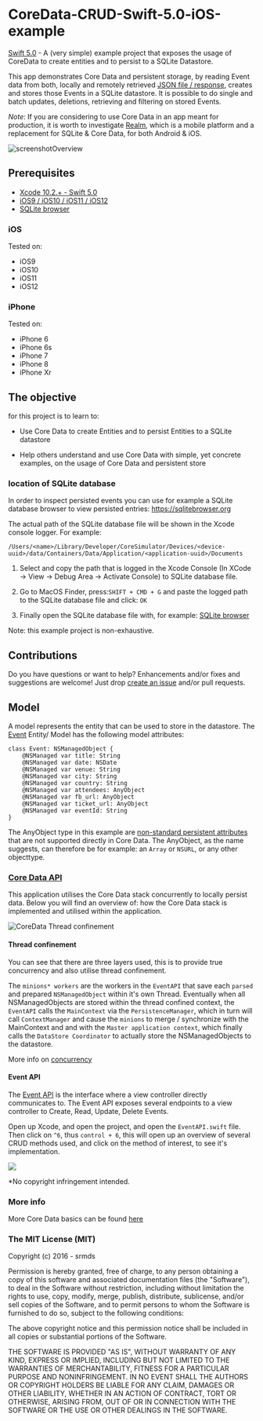 # CoreData-CRUD-Swift-5.0-iOS-example

[Swift 5.0](https://swift.org) - A (very simple) example project that exposes the usage of CoreData to create entities and to persist to a SQLite Datastore.

This app demonstrates Core Data and persistent storage, by reading Event data from both, locally and remotely retrieved [JSON file /  response](https://github.com/srmds/CoreData-CRUD-Swift-5.0-example/blob/master/CoreDataCRUD/events.json), creates and stores those Events in a SQLite datastore. It is possible to do single and batch updates, deletions, retrieving and filtering on stored Events.

*Note*: If you are considering to use Core Data in an app meant for production, it is worth to investigate [Realm](https://realm.io), which is a mobile platform and a replacement for SQLite & Core Data, for both Android & iOS.

![screenshotOverview](http://i.imgur.com/YZxz2Km.jpg)

## Prerequisites

* [Xcode 10.2.+ - Swift 5.0](https://developer.apple.com/xcode/downloads/)
* [iOS9 / iOS10 / iOS11 / iOS12](https://developer.apple.com/xcode/downloads/)
* [SQLite browser](https://sqlitebrowser.org)

### iOS

Tested on:

- iOS9
- iOS10
- iOS11
- iOS12

### iPhone

Tested on:

- iPhone 6
- iPhone 6s
- iPhone 7
- iPhone 8
- iPhone Xr

## The objective

for this project is to learn to:

- Use Core Data to create Entities and to persist Entities to a SQLite datastore

- Help others understand and use Core Data with simple, yet concrete examples,
  on the usage of Core Data and persistent store

### location of SQLite database

In order to inspect persisted events you can use for example a SQLite database browser to view persisted entries: https://sqlitebrowser.org

The actual path of the SQLite database file will be shown in the Xcode console logger. For example:

`/Users/<name>/Library/Developer/CoreSimulator/Devices/<device-uuid>/data/Containers/Data/Application/<application-uuid>/Documents`

1. Select and copy the path that is logged in the Xcode Console (In XCode -> View -> Debug Area -> Activate Console) to SQLite database file.

2. Go to MacOS Finder, press:`SHIFT + CMD + G` and paste the logged path to the SQLite database file and click: `OK`

3. Finally open the SQLite database file with, for example: [SQLite browser](https://sqlitebrowser.org)

Note: this example project is non-exhaustive.

## Contributions

Do you have questions or want to help? Enhancements and/or fixes and suggestions are welcome! Just drop [create an issue](https://github.com/srmds/CoreData-CRUD-Swift-5.0-example/issues) and/or pull requests.

## Model

A model represents the entity that can be used to store in the datastore.
The [Event](https://github.com/srmds/CoreData-CRUD-Swift-5.0-example/blob/master/CoreDataCRUD/Event.swift) Entity/ Model has the following model attributes:

	class Event: NSManagedObject {
	    @NSManaged var title: String
	    @NSManaged var date: NSDate
	    @NSManaged var venue: String
	    @NSManaged var city: String
	    @NSManaged var country: String
	    @NSManaged var attendees: AnyObject
	    @NSManaged var fb_url: AnyObject
	    @NSManaged var ticket_url: AnyObject
	    @NSManaged var eventId: String
	}

The AnyObject type in this example are [non-standard persistent attributes](https://developer.apple.com/library/ios/documentation/Cocoa/Conceptual/CoreData/LifeofaManagedObject.html) that are not supported directly in Core Data. The AnyObject, as the name suggests, can therefore be for example: an `Array` or `NSURL`, or any other objecttype.

### [Core Data API](https://developer.apple.com/library/prerelease/ios/documentation/Cocoa/Conceptual/CoreData/index.html#//apple_ref/doc/uid/TP40001075-CH2-SW1)

This application utilises the Core Data stack concurrently
to locally persist data. Below you will find an overview of: how the Core Data stack is implemented and utilised within the application.

![CoreData Thread confinement](http://i.imgur.com/vm74cWf.jpg)

#### Thread confinement

You can see that there are three layers used, this is to provide true concurrency and also utilise thread confinement.

The `minions* workers` are the workers in the `EventAPI` that save each `parsed` and prepared `NSManagedObject` within it's own Thread. Eventually when all NSManagedObjects are stored within the thread confined context, the `EventAPI` calls the `MainContext` via the `PersistenceManager`, which in turn will call `ContextManager` and cause the `minions` to merge / synchronize with the MainContext and and with the `Master application context`, which finally calls the `DataStore Coordinator` to actually store the NSManagedObjects to the datastore.

More info on [concurrency](https://developer.apple.com/library/prerelease/ios/documentation/Cocoa/Conceptual/CoreData/Concurrency.html#//apple_ref/doc/uid/TP40001075-CH24-SW1)

#### Event API

The [Event API](https://github.com/srmds/CoreData-CRUD-Swift-3.1-example/blob/master/CoreDataCRUD/EventAPI.swift)
is the interface where a view controller directly communicates to. The Event API exposes several endpoints to a view controller to Create, Read, Update, Delete Events.

Open up Xcode, and open the project, and open the `EventAPI.swift` file.
Then click on `^6`, thus `control + 6`, this will open up an overview of several CRUD methods used, and click on the method of interest, to see it's implementation.

![](http://i.imgur.com/IItWYVW.png)

*No copyright infringement intended.

### More info
More Core Data basics can be found [here](https://developer.apple.com/library/prerelease/ios/documentation/Cocoa/Conceptual/CoreData/Concurrency.html#//apple_ref/doc/uid/TP40001075-CH24-SW1)

### The MIT License (MIT)

Copyright (c) 2016 - srmds

Permission is hereby granted, free of charge, to any person obtaining a copy of this software and associated documentation files (the "Software"), to deal in the Software without restriction, including without limitation the rights to use, copy, modify, merge, publish, distribute, sublicense, and/or sell copies of the Software, and to permit persons to whom the Software is furnished to do so, subject to the following conditions:

The above copyright notice and this permission notice shall be included in all copies or substantial portions of the Software.

THE SOFTWARE IS PROVIDED "AS IS", WITHOUT WARRANTY OF ANY KIND, EXPRESS OR IMPLIED, INCLUDING BUT NOT LIMITED TO THE WARRANTIES OF MERCHANTABILITY, FITNESS FOR A PARTICULAR PURPOSE AND NONINFRINGEMENT. IN NO EVENT SHALL THE AUTHORS OR COPYRIGHT HOLDERS BE LIABLE FOR ANY CLAIM, DAMAGES OR OTHER LIABILITY, WHETHER IN AN ACTION OF CONTRACT, TORT OR OTHERWISE, ARISING FROM, OUT OF OR IN CONNECTION WITH THE SOFTWARE OR THE USE OR OTHER DEALINGS IN THE SOFTWARE.
